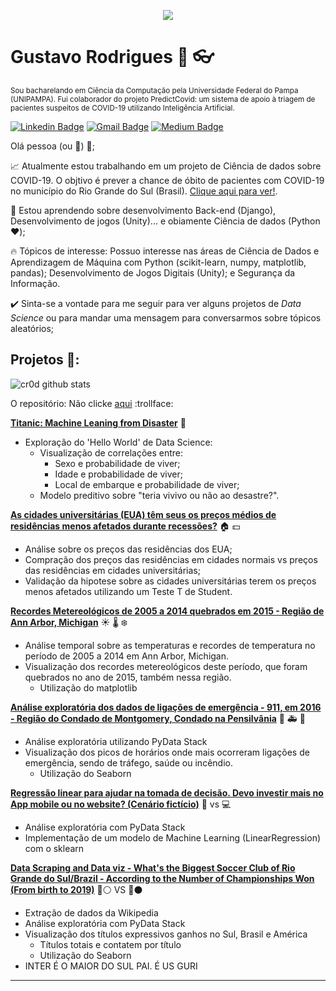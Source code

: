 <p align="center">
  <img src=https://2.bp.blogspot.com/-ZCnG08W6zSY/W-qgJ-XKRYI/AAAAAAAALdY/pgbhuYEFAVo37cOBZPkX98K0j9bzeO0hACLcBGAs/s400/plot_surface_animation_funcanimation_r.gif" >
</p>

# Gustavo Rodrigues :man: :eyeglasses:
<sub>Sou bacharelando em Ciência da Computação pela Universidade Federal do Pampa (UNIPAMPA). Fui colaborador do projeto PredictCovid: um sistema de apoio à triagem de pacientes suspeitos de COVID-19 utilizando Inteligência Artificial. </sub>


[![Linkedin Badge](https://img.shields.io/badge/-gustavorodrigues-blue?style=flat-square&logo=Linkedin&logoColor=white&link=https://www.linkedin.com/in/gustavo-rodrigues-959291110/)](https://www.linkedin.com/in/gustavo-rodrigues-959291110/)
[![Gmail Badge](https://img.shields.io/badge/-gustavocrod.unipampa@gmail.com-c14438?style=flat-square&logo=Gmail&logoColor=white&link=mailto:gustavocrod.unipampa@gmail.com)](mailto:gustavocrod.unipampa@gmail.com)
[![Medium Badge](https://img.shields.io/badge/-gustavocrod.unipampa-black?style=flat-square&logo=Medium&logoColor=white&link=https://medium.com/@gustavocrod.unipampa)](https://medium.com/@gustavocrod.unipampa)


Olá pessoa (ou :robot:) :wave:;

:chart_with_upwards_trend: Atualmente estou trabalhando em um projeto de Ciência de dados sobre COVID-19. O objtivo é prever a chance de óbito de pacientes com COVID-19 no município do Rio Grande do Sul (Brasil). [Clique aqui para ver!](https://github.com/gustavocrod/predict_death_covid).

:seedling: Estou aprendendo sobre desenvolvimento Back-end (Django), Desenvolvimento de jogos (Unity)... e obiamente Ciência de dados (Python :heart:);

:fire: Tópicos de interesse: Possuo interesse nas áreas de Ciência de Dados e Aprendizagem de Máquina com Python (scikit-learn, numpy, matplotlib, pandas); Desenvolvimento de Jogos Digitais (Unity); e Segurança da Informação.

:heavy_check_mark: Sinta-se a vontade para me seguir para ver alguns projetos de *Data Science* ou para mandar uma mensagem para conversarmos sobre tópicos aleatórios;

## Projetos :file_folder::

![cr0d github stats](https://github-readme-stats.vercel.app/api?username=gustavocrod&show_icons=true&theme=synthwave)

O repositório: Não clicke [aqui](https://github.com/gustavocrod/Data-Science) :trollface:

**[Titanic: Machine Leaning from Disaster](https://github.com/gustavocrod/Data-Science/blob/master/Titanic/Titanic.ipynb)** :ship:

- Exploração do 'Hello World' de Data Science:
  - Visualização de correlações entre: 
    * Sexo e probabilidade de viver;
    * Idade e probabilidade de viver;
    * Local de embarque e probabilidade de viver;
  - Modelo preditivo sobre "teria vivivo ou não ao desastre?".


**[As cidades universitárias (EUA) têm seus os preços médios de residências menos afetados durante recessões?](https://github.com/gustavocrod/Data-Science/blob/master/Housing%20Price/assignment4.ipynb)** :house: :dollar:

- Análise sobre os preços das residências dos EUA;
- Compração dos preços das residências em cidades normais vs preços das residências em cidades universitárias;
- Validação da hipotese sobre as cidades universitárias terem os preços menos afetados utilizando um Teste T de Student.


**[Recordes Metereológicos de 2005 a 2014 quebrados em 2015 - Região de Ann Arbor, Michigan](https://github.com/gustavocrod/Data-Science/blob/master/Meteorology/Assignment2.ipynb)** :sunny: :thermometer: :snowflake:

- Análise temporal sobre as temperaturas e recordes de temperatura no período de 2005 a 2014 em Ann Arbor, Michigan.
- Visualização dos recordes metereológicos deste período, que foram quebrados no ano de 2015, também nessa região. 
  - Utilização do matplotlib


**[Análise exploratória dos dados de ligações de emergência - 911, em 2016 - Região do Condado de Montgomery, Condado na Pensilvânia](https://github.com/gustavocrod/Data-Science/blob/master/Calls%20911/chama%20a%20pulica.ipynb)** :police_car: :ambulance: :fire_engine:

- Análise exploratória utilizando PyData Stack
- Visualização dos picos de horários onde mais ocorreram ligações de emergência, sendo de tráfego, saúde ou incêndio.
  - Utilização do Seaborn


**[Regressão linear para ajudar na tomada de decisão. Devo investir mais no App mobile ou no website? (Cenário fictício)](https://github.com/gustavocrod/Data-Science/blob/master/App%20or%20site%20-%20Linear%20Regressions/reg_linear.ipynb)** :iphone: vs :computer:

- Análise exploratória com PyData Stack
- Implementação de um modelo de Machine Learning (LinearRegression) com o sklearn


**[Data Scraping and Data viz - What's the Biggest Soccer Club of Rio Grande do Sul/Brazil - According to the Number of Championships Won (From birth to 2019)](https://github.com/gustavocrod/Data-Science/blob/master/Maior%20do%20Sul/biggest_team.ipynb)** :red_circle::white_circle: VS :large_blue_circle::black_circle:

- Extração de dados da Wikipedia
- Análise exploratória com PyData Stack
- Visualização dos títulos expressivos ganhos no Sul, Brasil e América
  - Títulos totais e contatem por título
  - Utilização do Seaborn
- INTER É O MAIOR DO SUL PAI. É US GURI

---
